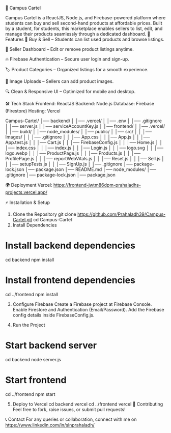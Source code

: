 📌 Campus Cartel

Campus Cartel is a ReactJS, Node.js, and Firebase-powered platform where students can buy and sell second-hand products at affordable prices. Built by a student, for students, this marketplace enables sellers to list, edit, and manage their products seamlessly through a dedicated dashboard.
🚀 Features
📌 Buy & Sell – Students can list used products and browse listings.

🛒 Seller Dashboard – Edit or remove product listings anytime.

🔥 Firebase Authentication – Secure user login and sign-up.

🏷️ Product Categories – Organized listings for a smooth experience.

📸 Image Uploads – Sellers can add product images.

🔍 Clean & Responsive UI – Optimized for mobile and desktop.

🛠️ Tech Stack
Frontend: ReactJS
Backend: Node.js
Database: Firebase (Firestore)
Hosting: Vercel

Campus-Cartel/
│── backend/
│   │── .vercel/
│   │── .env
│   │── .gitignore
│   │── server.js
│   │── serviceAccountKey.js
│
│── frontend/
│   │── .vercel/
│   │── build/
│   │── node_modules/
│   │── public/
│   │── src/
│   │   │── Images/
│   │   │── .gitignore
│   │   │── App.css
│   │   │── App.js
│   │   │── App.test.js
│   │   │── Cart.js
│   │   │── FirebaseConfig.js
│   │   │── Home.js
│   │   │── index.css
│   │   │── index.js
│   │   │── Login.js
│   │   │── logo.svg
│   │   │── logo.webp
│   │   │── ProductPage.js
│   │   │── Products.js
│   │   │── ProfilePage.js
│   │   │── reportWebVitals.js
│   │   │── Reset.js
│   │   │── Sell.js
│   │   │── setupTests.js
│   │   │── SignUp.js
│
│── .gitignore
│── package-lock.json
│── package.json
│── README.md
│── node_modules/
│── .gitignore
│── package-lock.json
│── package.json

🌍 Deployment
Vercel: https://frontend-jwtm86dpm-prahaladhs-projects.vercel.app/

⚡ Installation & Setup
1. Clone the Repository
git clone https://github.com/Prahaladh39/Campus-Cartel.git
cd Campus-Cartel
2. Install Dependencies
# Install backend dependencies
cd backend
npm install
# Install frontend dependencies
cd ../frontend
npm install

3. Configure Firebase
Create a Firebase project at Firebase Console.
Enable Firestore and Authentication (Email/Password).
Add the Firebase config details inside FirebaseConfig.js.

4. Run the Project
# Start backend server
cd backend
node server.js
# Start frontend
cd ../frontend
npm start

5. Deploy to Vercel
cd backend
vercel
cd ../frontend
vercel
🤝 Contributing
Feel free to fork, raise issues, or submit pull requests!

📞 Contact
For any queries or collaboration, connect with me on https://www.linkedin.com/in/slnprahaladh/
